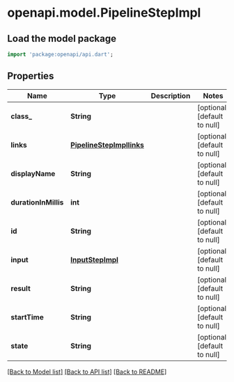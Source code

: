 # openapi.model.PipelineStepImpl

## Load the model package
```dart
import 'package:openapi/api.dart';
```

## Properties
Name | Type | Description | Notes
------------ | ------------- | ------------- | -------------
**class_** | **String** |  | [optional] [default to null]
**links** | [**PipelineStepImpllinks**](PipelineStepImpllinks.md) |  | [optional] [default to null]
**displayName** | **String** |  | [optional] [default to null]
**durationInMillis** | **int** |  | [optional] [default to null]
**id** | **String** |  | [optional] [default to null]
**input** | [**InputStepImpl**](InputStepImpl.md) |  | [optional] [default to null]
**result** | **String** |  | [optional] [default to null]
**startTime** | **String** |  | [optional] [default to null]
**state** | **String** |  | [optional] [default to null]

[[Back to Model list]](../README.md#documentation-for-models) [[Back to API list]](../README.md#documentation-for-api-endpoints) [[Back to README]](../README.md)


